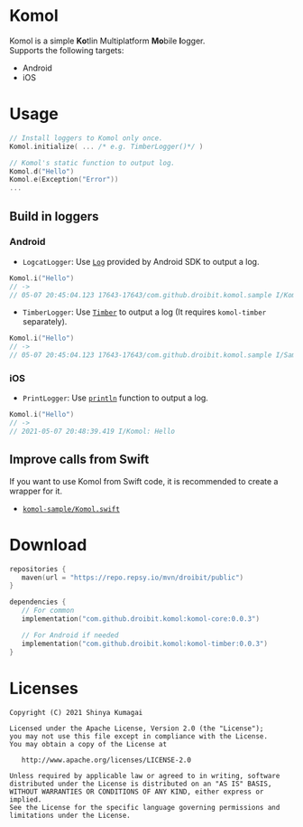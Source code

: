 # Komol

Komol is a simple **Ko**tlin Multiplatform **Mo**bile **l**ogger.  
Supports the following targets:
- Android
- iOS

# Usage

```kotlin
// Install loggers to Komol only once.
Komol.initialize( ... /* e.g. TimberLogger()*/ )

// Komol's static function to output log.
Komol.d("Hello")
Komol.e(Exception("Error"))
...
```

## Build in loggers

### Android
- `LogcatLogger`: Use [`Log`](https://developer.android.com/reference/android/util/Log) provided by Android SDK to output a log.

```kotlin
Komol.i("Hello")
// ->
// 05-07 20:45:04.123 17643-17643/com.github.droibit.komol.sample I/Komol: Hello
```

- `TimberLogger`: Use [`Timber`](https://github.com/JakeWharton/timber) to output a log (It requires `komol-timber` separately).

```kotlin
Komol.i("Hello")
// ->
// 05-07 20:45:04.123 17643-17643/com.github.droibit.komol.sample I/SampleApplication: Hello
```

### iOS
- `PrintLogger`: Use [`println`](https://kotlinlang.org/api/latest/jvm/stdlib/kotlin.io/println.html) function to output a log.
```kotlin
Komol.i("Hello")
// ->
// 2021-05-07 20:48:39.419 I/Komol: Hello
```

## Improve calls from Swift
If you want to use Komol from Swift code, it is recommended to create a wrapper for it.
- [`komol-sample/Komol.swift`](https://github.com/droibit/komol/blob/master/komol-sample/ios/Sources/Utils/Komol.swift)

# Download

```kotlin
repositories {
   maven(url = "https://repo.repsy.io/mvn/droibit/public")
}

dependencies {
   // For common
   implementation("com.github.droibit.komol:komol-core:0.0.3")

   // For Android if needed
   implementation("com.github.droibit.komol:komol-timber:0.0.3")
}
```

# Licenses

    Copyright (C) 2021 Shinya Kumagai

    Licensed under the Apache License, Version 2.0 (the "License");
    you may not use this file except in compliance with the License.
    You may obtain a copy of the License at

       http://www.apache.org/licenses/LICENSE-2.0

    Unless required by applicable law or agreed to in writing, software
    distributed under the License is distributed on an "AS IS" BASIS,
    WITHOUT WARRANTIES OR CONDITIONS OF ANY KIND, either express or implied.
    See the License for the specific language governing permissions and
    limitations under the License.